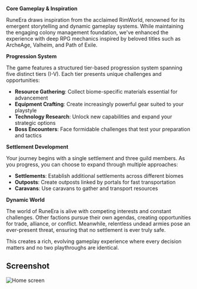 **Core Gameplay & Inspiration**

RuneEra draws inspiration from the acclaimed RimWorld, 
renowned for its emergent storytelling and dynamic gameplay systems.
While maintaining the engaging colony management foundation, we've enhanced the experience with
deep RPG mechanics inspired by beloved titles such as ArcheAge, Valheim, and Path of Exile.

**Progression System**

The game features a structured tier-based progression system spanning five distinct tiers (I-V). 
Each tier presents unique challenges and opportunities:

- **Resource Gathering**: Collect biome-specific materials essential for advancement
- **Equipment Crafting**: Create increasingly powerful gear suited to your playstyle
- **Technology Research**: Unlock new capabilities and expand your strategic options
- **Boss Encounters**: Face formidable challenges that test your preparation and tactics

**Settlement Development**

Your journey begins with a single settlement and three guild members. As you progress, you can choose to expand 
through multiple approaches:

- **Settlements**: Establish additional settlements across different biomes
- **Outposts**: Create outposts linked by portals for fast transportation
- **Caravans**: Use caravans to gather and transport resources

**Dynamic World**

The world of RuneEra is alive with competing interests and constant challenges. Other factions pursue their own agendas, creating opportunities for trade, alliance, or conflict. 
Meanwhile, relentless undead armies pose an ever-present threat, ensuring that no settlement is ever truly safe.

This creates a rich, evolving gameplay experience where every decision matters and no two playthroughs are identical.


## Screenshot

![Home screen](/resources/home_screen.png)